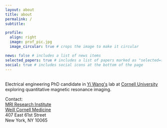 ```yaml
---
layout: about
title: about
permalink: /
subtitle:

profile:
  align: right
  image: prof_pic.jpg
  image_circular: true # crops the image to make it circular

news: false # includes a list of news items
selected_papers: true # includes a list of papers marked as "selected={true}"
social: true # includes social icons at the bottom of the page
---
```

<meta name="google-site-verification" content="-2Lel70fQerU08j-3YOPwV_qUoQZ6miujHmWIE8PFew" /> <br>
Electrical engineering PhD candidate in
[Yi Wang's](https://radiology.weill.cornell.edu/research/mri-research-institute-mriri/yi-wang-laboratory)
lab at [Cornell University](https://www.ece.cornell.edu/ece) exploring
quantitative magnetic resonance imaging.

Contact: <br>
[MRI Research Institute](https://radiology.weill.cornell.edu/research/mri-research-institute-mriri)
<br> [Weill Cornell Medicine](https://research.weill.cornell.edu/)
<br> 407 East 61st Street <br> New York, NY 10065
<br>
